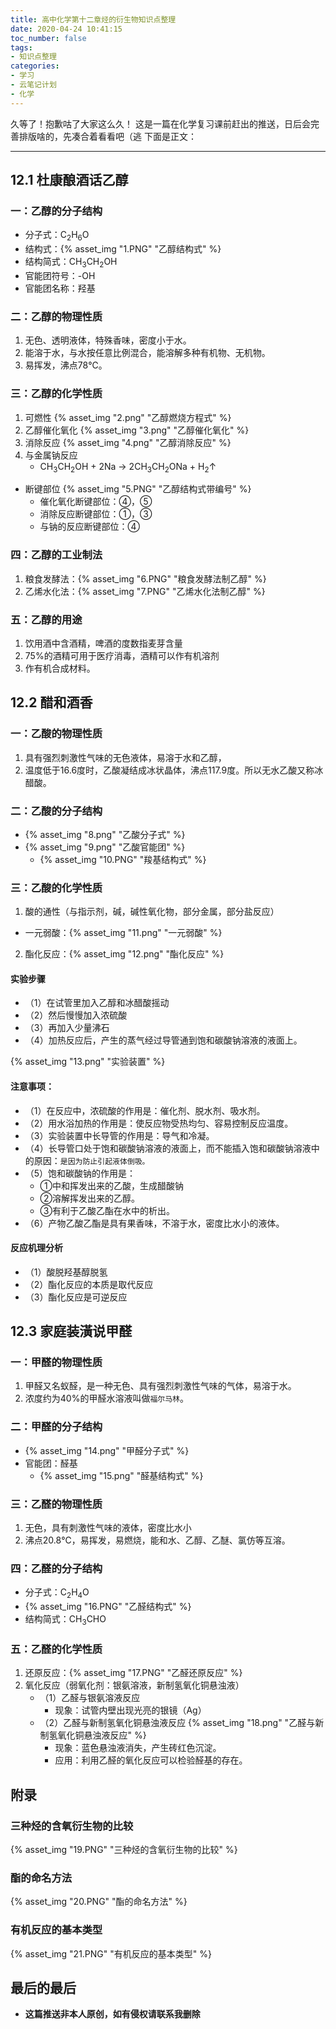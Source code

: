 ```yaml
---
title: 高中化学第十二章烃的衍生物知识点整理
date: 2020-04-24 10:41:15
toc_number: false
tags:
- 知识点整理
categories:
- 学习
- 云笔记计划
- 化学
---
```

久等了！抱歉咕了大家这么久！
这是一篇在化学复习课前赶出的推送，日后会完善排版啥的，先凑合着看看吧（逃
下面是正文：
<!--more-->
---
<style>
a.fancybox {
	text-align: left;
}
</style>

## 12.1 杜康酿酒话乙醇

### 一：乙醇的分子结构
- 分子式：C<sub>2</sub>H<sub>6</sub>O
- 结构式：{% asset_img "1.PNG" "乙醇结构式" %}
- 结构简式：CH<sub>3</sub>CH<sub>2</sub>OH
- 官能团符号：-OH
- 官能团名称：羟基

### 二：乙醇的物理性质
1. 无色、透明液体，特殊香味，密度小于水。
2. 能溶于水，与水按任意比例混合，能溶解多种有机物、无机物。
3. 易挥发，沸点78℃。

### 三：乙醇的化学性质
1. 可燃性 {% asset_img "2.png" "乙醇燃烧方程式" %}
2. 乙醇催化氧化 {% asset_img "3.png" "乙醇催化氧化" %}
3. 消除反应 {% asset_img "4.png" "乙醇消除反应" %}
4. 与金属钠反应
    - CH<sub>3</sub>CH<sub>2</sub>OH + 2Na → 2CH<sub>3</sub>CH<sub>2</sub>ONa + H<sub>2</sub>↑

- 断键部位 {% asset_img "5.PNG" "乙醇结构式带编号" %}
    - 催化氧化断键部位：④，⑤
    - 消除反应断键部位：①，③
    - 与钠的反应断键部位：④

### 四：乙醇的工业制法
1. 粮食发酵法：{% asset_img "6.PNG" "粮食发酵法制乙醇" %}
2. 乙烯水化法：{% asset_img "7.PNG" "乙烯水化法制乙醇" %}

### 五：乙醇的用途
1. 饮用酒中含酒精，啤酒的度数指麦芽含量
2. 75%的酒精可用于医疗消毒，酒精可以作有机溶剂
3. 作有机合成材料。

## 12.2 醋和酒香

### 一：乙酸的物理性质
1. 具有强烈刺激性气味的无色液体，易溶于水和乙醇，
2. 温度低于16.6度时，乙酸凝结成冰状晶体，沸点117.9度。所以无水乙酸又称冰醋酸。

### 二：乙酸的分子结构
- {% asset_img "8.png" "乙酸分子式" %}
- {% asset_img "9.png" "乙酸官能团" %}
    - {% asset_img "10.PNG" "羧基结构式" %}

### 三：乙酸的化学性质
1. 酸的通性（与指示剂，碱，碱性氧化物，部分金属，部分盐反应）
- 一元弱酸：{% asset_img "11.png" "一元弱酸" %}
2. 酯化反应：{% asset_img "12.png" "酯化反应" %}

#### 实验步骤
- （1）在试管里加入乙醇和冰醋酸摇动
- （2）然后慢慢加入浓硫酸
- （3）再加入少量沸石
- （4）加热反应后，产生的蒸气经过导管通到饱和碳酸钠溶液的液面上。

{% asset_img "13.png" "实验装置" %}

#### 注意事项：
- （1）在反应中，浓硫酸的作用是：催化剂、脱水剂、吸水剂。
- （2）用水浴加热的作用是：使反应物受热均匀、容易控制反应温度。
- （3）实验装置中长导管的作用是：导气和冷凝。
- （4）长导管口处于饱和碳酸钠溶液的液面上，而不能插入饱和碳酸钠溶液中的原因：` 是因为防止引起液体倒吸。 `
- （5）饱和碳酸钠的作用是：
    - ①中和挥发出来的乙酸，生成醋酸钠
    - ②溶解挥发出来的乙醇。
    - ③有利于乙酸乙酯在水中的析出。
- （6）产物乙酸乙酯是具有果香味，不溶于水，密度比水小的液体。

#### 反应机理分析
- （1）酸脱羟基醇脱氢
- （2）酯化反应的本质是取代反应
- （3）酯化反应是可逆反应

## 12.3 家庭装潢说甲醛

### 一：甲醛的物理性质
1. 甲醛又名蚁醛，是一种无色、具有强烈刺激性气味的气体，易溶于水。
2. 浓度约为40%的甲醛水溶液叫做` 福尔马林 `。

### 二：甲醛的分子结构
- {% asset_img "14.png" "甲醛分子式" %}
- 官能团：醛基
    - {% asset_img "15.png" "醛基结构式" %}

### 三：乙醛的物理性质
1. 无色，具有刺激性气味的液体，密度比水小
2. 沸点20.8℃，易挥发，易燃烧，能和水、乙醇、乙醚、氯仿等互溶。

### 四：乙醛的分子结构
- 分子式：C<sub>2</sub>H<sub>4</sub>O
- {% asset_img "16.PNG" "乙醛结构式" %}
- 结构简式：CH<sub>3</sub>CHO

### 五：乙醛的化学性质
1. 还原反应：{% asset_img "17.PNG" "乙醛还原反应" %}
2. 氧化反应（弱氧化剂：银氨溶液，新制氢氧化铜悬浊液）
    - （1）乙醛与银氨溶液反应
        - 现象：试管内壁出现光亮的银镜（Ag）
    - （2）乙醛与新制氢氧化铜悬浊液反应
    {% asset_img "18.png" "乙醛与新制氢氧化铜悬浊液反应" %}
        - 现象：蓝色悬浊液消失，产生砖红色沉淀。
        - 应用：利用乙醛的氧化反应可以检验醛基的存在。

## 附录

### 三种烃的含氧衍生物的比较
{% asset_img "19.PNG" "三种烃的含氧衍生物的比较" %}

### 酯的命名方法
{% asset_img "20.PNG" "酯的命名方法" %}

### 有机反应的基本类型
{% asset_img "21.PNG" "有机反应的基本类型" %}

## 最后的最后
- **这篇推送非本人原创，如有侵权请联系我删除**